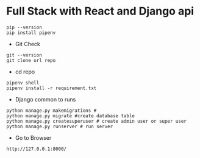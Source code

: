# Full Stack with React and Django api
```
pip --version
pip install pipenv 

```
- Git Check
```
git --version
git clone url repo
```
- cd repo
```
pipenv shell
pipenv install -r requirement.txt
```
- Django common to runs
```
python manage.py makemigrations # 
python manage.py migrate #create database table 
python manage.py createsuperuser # create admin user or super user
python manage.py runserver # run server  
```
- Go to Browser
```
http://127.0.0.1:8000/
```
